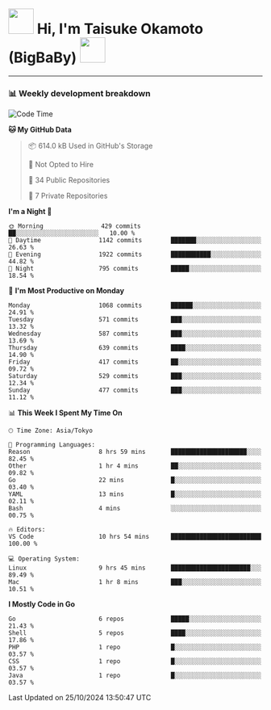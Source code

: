 <!-- Title -->
<h1>
    <img src="https://media.tenor.com/TlyRveJkgo4AAAAi/cloud-cloud-strife.gif" width="50"/> 
    Hi, I'm Taisuke Okamoto (BigBaBy) 
    <img src="https://media.tenor.com/TlyRveJkgo4AAAAi/cloud-cloud-strife.gif" width="50"/>
</h1>

---

<h3> 📊 Weekly development breakdown </h3>
<!-- waka-readme-stats -->

<!--START_SECTION:waka-->
![Code Time](http://img.shields.io/badge/Code%20Time-1%2C891%20hrs%204%20mins-blue)

**🐱 My GitHub Data** 

> 📦 614.0 kB Used in GitHub's Storage 
 > 
> 🚫 Not Opted to Hire
 > 
> 📜 34 Public Repositories 
 > 
> 🔑 7 Private Repositories 
 > 
**I'm a Night 🦉** 

```text
🌞 Morning                429 commits         ██░░░░░░░░░░░░░░░░░░░░░░░   10.00 % 
🌆 Daytime                1142 commits        ███████░░░░░░░░░░░░░░░░░░   26.63 % 
🌃 Evening                1922 commits        ███████████░░░░░░░░░░░░░░   44.82 % 
🌙 Night                  795 commits         █████░░░░░░░░░░░░░░░░░░░░   18.54 % 
```
📅 **I'm Most Productive on Monday** 

```text
Monday                   1068 commits        ██████░░░░░░░░░░░░░░░░░░░   24.91 % 
Tuesday                  571 commits         ███░░░░░░░░░░░░░░░░░░░░░░   13.32 % 
Wednesday                587 commits         ███░░░░░░░░░░░░░░░░░░░░░░   13.69 % 
Thursday                 639 commits         ████░░░░░░░░░░░░░░░░░░░░░   14.90 % 
Friday                   417 commits         ██░░░░░░░░░░░░░░░░░░░░░░░   09.72 % 
Saturday                 529 commits         ███░░░░░░░░░░░░░░░░░░░░░░   12.34 % 
Sunday                   477 commits         ███░░░░░░░░░░░░░░░░░░░░░░   11.12 % 
```


📊 **This Week I Spent My Time On** 

```text
🕑︎ Time Zone: Asia/Tokyo

💬 Programming Languages: 
Reason                   8 hrs 59 mins       █████████████████████░░░░   82.45 % 
Other                    1 hr 4 mins         ██░░░░░░░░░░░░░░░░░░░░░░░   09.82 % 
Go                       22 mins             █░░░░░░░░░░░░░░░░░░░░░░░░   03.40 % 
YAML                     13 mins             █░░░░░░░░░░░░░░░░░░░░░░░░   02.11 % 
Bash                     4 mins              ░░░░░░░░░░░░░░░░░░░░░░░░░   00.75 % 

🔥 Editors: 
VS Code                  10 hrs 54 mins      █████████████████████████   100.00 % 

💻 Operating System: 
Linux                    9 hrs 45 mins       ██████████████████████░░░   89.49 % 
Mac                      1 hr 8 mins         ███░░░░░░░░░░░░░░░░░░░░░░   10.51 % 
```

**I Mostly Code in Go** 

```text
Go                       6 repos             █████░░░░░░░░░░░░░░░░░░░░   21.43 % 
Shell                    5 repos             ████░░░░░░░░░░░░░░░░░░░░░   17.86 % 
PHP                      1 repo              █░░░░░░░░░░░░░░░░░░░░░░░░   03.57 % 
CSS                      1 repo              █░░░░░░░░░░░░░░░░░░░░░░░░   03.57 % 
Java                     1 repo              █░░░░░░░░░░░░░░░░░░░░░░░░   03.57 % 
```




 Last Updated on 25/10/2024 13:50:47 UTC
<!--END_SECTION:waka-->
